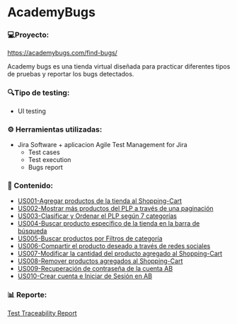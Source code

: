 # AcademyBugs

### 💻Proyecto: 
https://academybugs.com/find-bugs/

Academy bugs es una tienda virtual diseñada para practicar diferentes tipos de pruebas y reportar los bugs detectados.

### 🔍Tipo de testing:
* UI testing

### ⚙ Herramientas utilizadas:
* Jira Software + aplicacion Agile Test Management for Jira 
    * Test cases
    * Test execution
    * Bugs report

### 📁 Contenido:


* <a href="https://marilina-scandalo.atlassian.net/browse/AB-1"> US001-Agregar productos de la tienda al Shopping-Cart </a>
* <a href="https://marilina-scandalo.atlassian.net/browse/AB-7"> US002-Mostrar más productos del PLP a través de una paginación</a>
* <a href="https://marilina-scandalo.atlassian.net/browse/AB-20"> US003-Clasificar y Ordenar el PLP según 7 categorías </a>
* <a href="https://marilina-scandalo.atlassian.net/browse/AB-23"> US004-Buscar producto específico de la tienda en la barra de búsqueda</a>
* <a href="https://marilina-scandalo.atlassian.net/browse/AB-27"> US005-Buscar productos por Filtros de categoría </a>
* <a href="https://marilina-scandalo.atlassian.net/browse/AB-31"> US006-Compartir el producto deseado a través de redes sociales </a>
* <a href="https://marilina-scandalo.atlassian.net/browse/AB-37"> US007-Modificar la cantidad del producto agregado al Shopping-Cart </a>
* <a href="https://marilina-scandalo.atlassian.net/browse/AB-44"> US008-Remover productos agregados al Shopping-Cart</a>
* <a href="https://marilina-scandalo.atlassian.net/browse/AB-48"> US009-Recuperación de contraseña de la cuenta AB </a>
* <a href="https://marilina-scandalo.atlassian.net/browse/AB-53"> US010-Crear cuenta e Iniciar de Sesión en AB </a>

### 📊 Reporte: 
<a href="https://github.com/marilinasc/AcademyBugs/blob/main/AgileTest%20-%20Jira.pdf"> Test Traceability Report </a>

